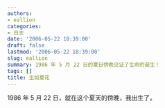 ```yaml
---
authors:
- eallion
categories:
- 日志
date: '2006-05-22 18:39:00'
draft: false
lastmod: '2006-05-22 18:39:00'
slug: eallion
summary: 1986 年 5 月 22 日的夏日傍晚见证了生命的诞生！
tags: []
title: 生如夏花
---
```

1986 年 5 月 22 日，就在这个夏天的傍晚，我出生了。